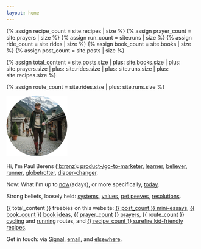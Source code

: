 ```yaml
---
layout: home
---
```

{% assign recipe_count = site.recipes | size %}
{% assign prayer_count = site.prayers | size %}
{% assign run_count = site.runs | size %}
{% assign ride_count = site.rides | size %}
{% assign book_count = site.books | size %}
{% assign post_count = site.posts | size %}

{% assign total_content = site.posts.size
    | plus: site.books.size
    | plus: site.prayers.size
    | plus: site.rides.size
    | plus: site.runs.size
    | plus: site.recipes.size %}

{% assign route_count = site.rides.size | plus: site.runs.size %}

<a href="/prayers/">
  <img id="rotating-avatar" 
       src="/assets/images/avatars/pmb.hiker.png" 
       alt="PMB avatar" 
       style="width: 160px; height: auto;">
</a>

Hi, I'm <span class="header-text">Paul Berens</span> (['b&#x026A;r&#x0259;nz](/assets/audio/berens.mp3))<b>:</b> [product-/go-to-marketer](/bio), [learner](/learning/), [believer](/catholic), [runner](/running/), [globetrotter](/travels/), [diaper-changer](/diapering/).

<span class="header-text">Now:</span> What I'm up to [now](/now/)(adays), or more specifically, [today](/today/).

<span class="header-text">Strong beliefs, loosely held:</span> [systems](/systems/), [values](/values/), [pet peeves](/pet-peeves/), [resolutions](/resolutions/).

<span class="header-text">{{ total_content }} freebies on this website:</span> [{{ post_count }} mini-essays](/posts/), [{{ book_count }} book ideas](/books/), [{{ prayer_count }} prayers](/prayers/), {{ route_count }} [cycling](/cycling/) and [running](/running/) routes, and [{{ recipe_count }} surefire kid-friendly recipes](/recipes/).

<span class="header-text">Get in touch:</span> via <a href="https://signal.me/#eu/1t-AfWH8-_l0DAyo_CgPnG4GXDq4hRC6PMLFQ8aoltnPQCCo1ExANrNSmN156kSe" target="_blank">Signal</a>, [email](/email/), and [elsewhere](/contact/).

<script src="/assets/js/avatar-rotator.js"></script>